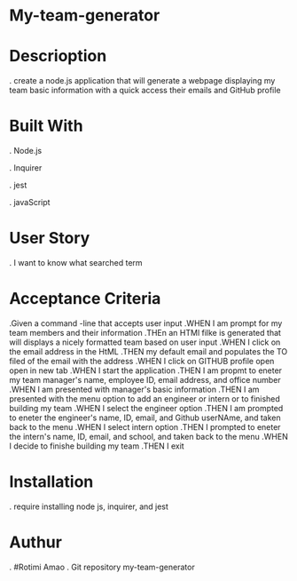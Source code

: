 # My-team-generator

# Descrioption

. create a node.js application that will generate a webpage displaying my team basic information with a quick access their emails and GitHub profile

# Built With

. Node.js

. Inquirer

. jest

. javaScript

# User Story

. I want to know what searched term

# Acceptance Criteria

.Given a command -line that accepts user input
.WHEN I am prompt for my team members and their information 
.THEn an HTMl filke is generated that will displays a nicely formatted team based on user input
.WHEN I click on the email address in the HtML
.THEN my default email and populates the TO filed of the email with the address
.WHEN I click on GITHUB profile open open in new tab
.WHEN I start the application
.THEN I am propmt to eneter my team manager's name, employee ID, email address, and office number
.WHEN I am presented with manager's basic information
.THEN I am presented with the menu option to add an engineer or intern or to finished building my team
.WHEN I select the engineer option
.THEN I am prompted to eneter the engineer's name, ID, email, and Github userNAme, and taken back to the menu
.WHEN I select intern option
.THEN I prompted to eneter the intern's name, ID, email, and school, and taken back to the menu
.WHEN I decide to finishe building my team
.THEN I exit

# Installation

. require installing node js, inquirer, and jest

# Authur
. #Rotimi Amao
. Git repository my-team-generator
